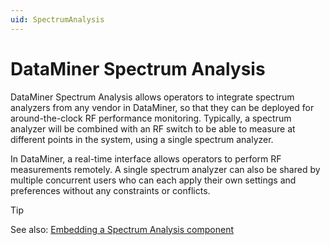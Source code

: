```yaml
---
uid: SpectrumAnalysis
---
```


# DataMiner Spectrum Analysis

DataMiner Spectrum Analysis allows operators to integrate spectrum analyzers from any vendor in DataMiner, so that they can be deployed for around-the-clock RF performance monitoring. Typically, a spectrum analyzer will be combined with an RF switch to be able to measure at different points in the system, using a single spectrum analyzer.

In DataMiner, a real-time interface allows operators to perform RF measurements remotely. A single spectrum analyzer can also be shared by multiple concurrent users who can each apply their own settings and preferences without any constraints or conflicts.

> [!TIP]
> See also: [Embedding a Spectrum Analysis component](xref:Embedding_a_Spectrum_Analysis_component)
